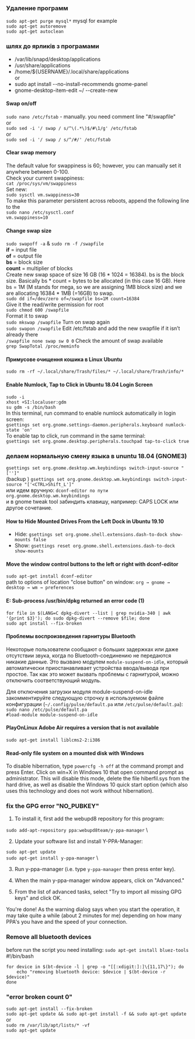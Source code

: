 ### Удаление программ
```sudo apt-get purge mysql*``` mysql for example \
```sudo apt-get autoremove``` \
```sudo apt-get autoclean```

### шлях до ярликів з програмами
+ /var/lib/snapd/desktop/applications
+ /usr/share/applications 
+ /home/${USERNAME}/.local/share/applications \
or 
+ sudo apt install --no-install-recommends gnome-panel
+ gnome-desktop-item-edit ~/ --create-new

#### Swap on/off
```sudo nano /etc/fstab``` - manually. you need comment line "#/swapfile" \
or \
```sudo sed -i '/ swap / s/^\(.*\)$/#\1/g' /etc/fstab``` \
or \
```sudo sed -i '/ swap / s/^/#/' /etc/fstab```

#### Clear swap memory
The default value for swappiness is 60; however, you can manually set it anywhere between 0-100. \
Check your current swappiness: \
```cat /proc/sys/vm/swappiness``` \
Set new: \
```sudo sysctl vm.swappiness=30``` \
To make this parameter persistent across reboots, append the following line to the \
```sudo nano /etc/sysctl.conf``` \
```vm.swappiness=10```

#### Change swap size
```sudo swapoff -a``` & ```sudo rm -f /swapfile``` \
**if** = input file \
**of** = output file \
**bs** = block size \
**count** = multiplier of blocks \
Create new swap space of size 16 GB (16 * 1024 = 16384). bs is the block size. Basically bs * count = bytes to be allocated (in this case 16 GB). Here bs = 1M (M stands for mega, so we are assigning 1MB block size) and we are allocating 16384 * 1MB (=16GB) to swap. \
```sudo dd if=/dev/zero of=/swapfile bs=1M count=16384``` \
Give it the read/write permission for root \
```sudo chmod 600 /swapfile``` \
Format it to swap \
```sudo mkswap /swapfile```
Turn on swap again \
```sudo swapon /swapfile```
Edit /etc/fstab and add the new swapfile if it isn’t already there \
```/swapfile none swap sw 0 0```
Check the amount of swap available \
```grep SwapTotal /proc/meminfo```

#### Примусове очищення кошика в Linux Ubuntu
```sudo rm -rf ~/.local/share/Trash/files/* ~/.local/share/Trash/info/*```

#### Enable Numlock, Tap to Click in Ubuntu 18.04 Login Screen
```sudo -i``` \
```xhost +SI:localuser:gdm``` \
```su gdm -s /bin/bash``` \
In this terminal, run command to enable numlock automatically in login screen: \
```gsettings set org.gnome.settings-daemon.peripherals.keyboard numlock-state 'on'``` \
To enable tap to click, run command in the same terminal: \
```gsettings set org.gnome.desktop.peripherals.touchpad tap-to-click true```

### делаем нормальную смену языка в ununtu 18.04 (GNOME3)
```gsettings set org.gnome.desktop.wm.keybindings switch-input-source "['']"``` \
(backup ) ```gsettings set org.gnome.desktop.wm.keybindings switch-input-source "['<CTRL>Shift_L']"``` \
  или идем вручную: ```dconf-editor по пути org.gnome.desktop.wm.keybindings``` \
  и в gnome tweak tool забиндить клавишу, например: CAPS LOCK или другое сочетание.

#### How to Hide Mounted Drives From the Left Dock in Ubuntu 19.10
+ Hide: ```gsettings set org.gnome.shell.extensions.dash-to-dock show-mounts false```
+ Show: ```gsettings reset org.gnome.shell.extensions.dash-to-dock show-mounts```

#### Move the window control buttons to the left or right with dconf-editor
```sudo apt-get install dconf-editor``` \
path to options of location "close button" on window: ```org → gnome → desktop → wm → preferences```

#### E: Sub-process /usr/bin/dpkg returned an error code (1)
```for file in $(LANG=C dpkg-divert --list | grep nvidia-340 | awk '{print $3}'); do sudo dpkg-divert --remove $file; done``` \
```sudo apt install --fix-broken```

#### Проблемы воспроизведения гарнитуры Bluetooth
Некоторые пользователи сообщают о больших задержках или даже отсутствии звука, когда по Bluetooth-соединению не передаются никакие данные. Это вызвано модулем ```module-suspend-on-idle```, который автоматически приостанавливает устройства ввода/вывода при простое. Так как это может вызвать проблемы с гарнитурой, можно отключить соответствующий модуль.

Для отключения загрузки модуля module-suspend-on-idle закомментируйте следующую строчку в используемом файле конфигурации (```~/.config/pulse/default.pa``` или ```/etc/pulse/default.pa```): \
```sudo nano /etc/pulse/default.pa``` \
```#load-module module-suspend-on-idle```

#### PlayOnLinux Adobe Air requires a version that is not available
```sudo apt-get install liblcms2-2:i386```

#### Read-only file system on a mounted disk with Windows
To disable hibernation, type ```powercfg -h off``` at the command prompt and press Enter. Click on win+X in Windows 10 that open command prompt as administrator. This will disable this mode, delete the file hiberfil.sys from the hard drive, as well as disable the Windows 10 quick start option (which also uses this technology and does not work without hibernation).

### fix the GPG error "NO_PUBKEY"
1. To install it, first add the webupd8 repository for this program:

```sudo add-apt-repository ppa:webupd8team/y-ppa-manager``` \

2. Update your software list and install Y-PPA-Manager:

```sudo apt-get update``` \
```sudo apt-get install y-ppa-manager``` \

3. Run y-ppa-manager (i.e. type ```y-ppa-manager``` then press enter key).

4. When the main y-ppa-manager window appears, click on "Advanced."

5. From the list of advanced tasks, select "Try to import all missing GPG keys" and click OK.

You're done! As the warning dialog says when you start the operation, it may take quite a while (about 2 minutes for me) depending on how many PPA's you have and the speed of your connection.

### Remove all bluetooth devices
before run the script you need installing: ```sudo apt-get install bluez-tools```\
#!/bin/bash
```
for device in $(bt-device -l | grep -o "[[:xdigit:]:]\{11,17\}"); do
    echo "removing bluetooth device: $device | $(bt-device -r $device)"
done
```

### "error broken count 0"
```sudo apt-get install --fix-broken``` \
```sudo apt-get update && sudo apt-get install -f && sudo apt-get update``` \
or \
```sudo rm /var/lib/apt/lists/* -vf``` \
```sudo apt-get update```
